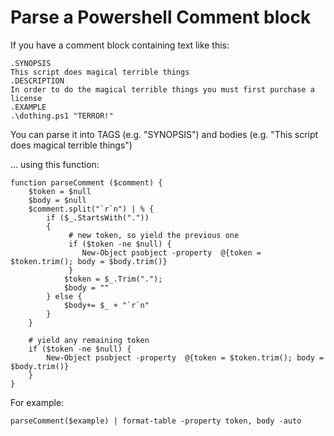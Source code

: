﻿# Parse a Powershell Comment block

If you have a comment block containing text like this:

	.SYNOPSIS
	This script does magical terrible things
	.DESCRIPTION
	In order to do the magical terrible things you must first purchase a license
	.EXAMPLE
	.\dothing.ps1 "TERROR!"

You can parse it into TAGS (e.g. "SYNOPSIS") and bodies (e.g. "This script does magical terrible things")

... using this function:

	function parseComment ($comment) {
		$token = $null
		$body = $null
		$comment.split("`r`n") | % {
			if ($_.StartsWith("."))
			{
				 # new token, so yield the previous one
				 if ($token -ne $null) {
					New-Object psobject -property  @{token = $token.trim(); body = $body.trim()}
				 }
				$token = $_.Trim(".");
				$body = ""
			} else {
				$body+= $_ + "`r`n"
			}
		}

		# yield any remaining token
		if ($token -ne $null) {
			New-Object psobject -property  @{token = $token.trim(); body = $body.trim()}
		}
	}

For example:

	parseComment($example) | format-table -property token, body -auto